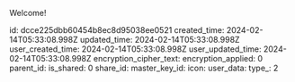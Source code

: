 Welcome!

id: dcce225dbb60454b8ec8d95038ee0521
created_time: 2024-02-14T05:33:08.998Z
updated_time: 2024-02-14T05:33:08.998Z
user_created_time: 2024-02-14T05:33:08.998Z
user_updated_time: 2024-02-14T05:33:08.998Z
encryption_cipher_text: 
encryption_applied: 0
parent_id: 
is_shared: 0
share_id: 
master_key_id: 
icon: 
user_data: 
type_: 2